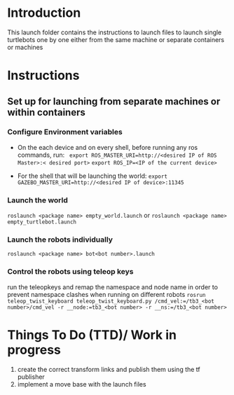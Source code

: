# Introduction

This launch folder contains the instructions to launch files to launch single turtlebots one by one either from the same machine or separate containers or machines

# Instructions

## Set up for launching from separate machines or within containers

### Configure Environment variables
* On the each device and on every shell, before running any ros commands, run:
``` export ROS_MASTER_URI=http://<desired IP of ROS Master>:< desired port>```
```export ROS_IP=<IP of the current device>```

* For the shell that will be launching the world:
```export GAZEBO_MASTER_URI=http://<desired IP of device>:11345```

### Launch the world

```roslaunch <package name> empty_world.launch```
or
```roslaunch <package name> empty_turtlebot.launch```

### Launch the robots individually
```roslaunch <package name> bot<bot number>.launch```

### Control the robots using teleop keys
run the teleopkeys and remap the namespace and node name in order to prevent namespace clashes when running on different robots
```rosrun teleop_twist_keyboard teleop_twist_keyboard.py /cmd_vel:=/tb3_<bot number>/cmd_vel -r __node:=tb3_<bot number> -r __ns:=/tb3_<bot number>```

# Things To Do (TTD)/ Work in progress
 1. create the correct transform links and publish them using the tf publisher
 2. implement a move base with the launch files